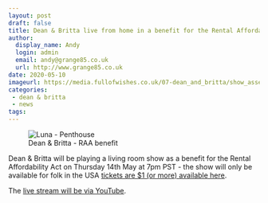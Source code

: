 ```yaml
---
layout: post
draft: false
title: Dean & Britta live from home in a benefit for the Rental Affordability Act
author: 
  display_name: Andy
  login: admin
  email: andy@grange85.co.uk
  url: http://www.grange85.co.uk
date: 2020-05-10
imageurl: https://media.fullofwishes.co.uk/07-dean_and_britta/show_assets/2020-05-14/2020-05-14-dean-and-britta-poster.jpg
categories:
 - dean & britta
 - news
tags:
---
```

<figure class="caption aligncenter"><img src="https://media.fullofwishes.co.uk/07-dean_and_britta/show_assets/2020-05-14/2020-05-14-dean-and-britta-poster.jpg" alt="Luna - Penthouse" /><figcaption class="caption-text">Dean & Britta - RAA benefit</figcaption></figure>

Dean & Britta will be playing a living room show as a benefit for the Rental Affordability Act on Thursday 14th May at 7pm PST - the show will only be available for folk in the USA [tickets are $1 (or more) available here](https://secure.actblue.com/donate/dean-britta?refcode=db).

The [live stream will be via YouTube](https://www.youtube.com/watch?v=gEhlDS5E4-k).




